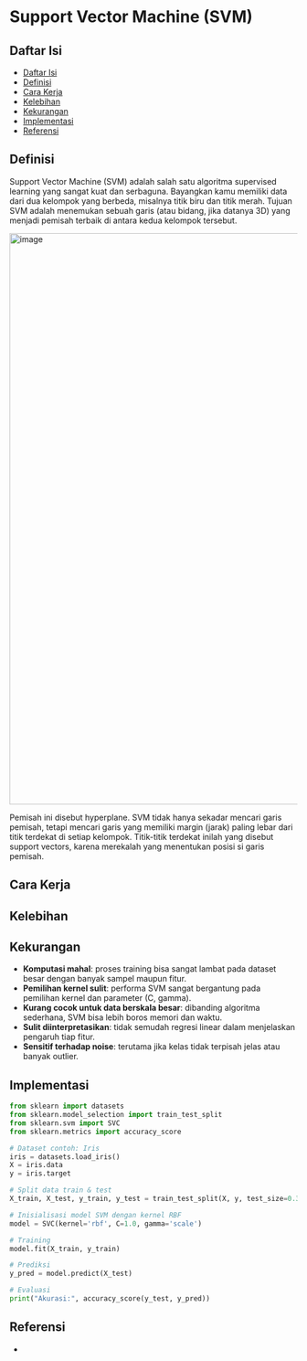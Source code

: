 # Support Vector Machine (SVM)

## Daftar Isi

- [Daftar Isi](#daftar-isi)
- [Definisi](#definisi)
- [Cara Kerja](#cara-kerja)
- [Kelebihan](#kelebihan)
- [Kekurangan](#kekurangan)
- [Implementasi](#implementasi)
- [Referensi](#referensi)

## Definisi
Support Vector Machine (SVM) adalah salah satu algoritma supervised learning yang sangat kuat dan serbaguna. Bayangkan kamu memiliki data dari dua kelompok yang berbeda, misalnya titik biru dan titik merah. Tujuan SVM adalah menemukan sebuah garis (atau bidang, jika datanya 3D) yang menjadi pemisah terbaik di antara kedua kelompok tersebut.

<img width="1600" height="1000" alt="image" src="https://github.com/user-attachments/assets/98487189-27ff-4959-8de6-6323c02ccc88" />

Pemisah ini disebut hyperplane. SVM tidak hanya sekadar mencari garis pemisah, tetapi mencari garis yang memiliki margin (jarak) paling lebar dari titik terdekat di setiap kelompok. Titik-titik terdekat inilah yang disebut support vectors, karena merekalah yang menentukan posisi si garis pemisah.

## Cara Kerja

## Kelebihan

## Kekurangan
* **Komputasi mahal**: proses training bisa sangat lambat pada dataset besar dengan banyak sampel maupun fitur.
* **Pemilihan kernel sulit**: performa SVM sangat bergantung pada pemilihan kernel dan parameter (C, gamma).
* **Kurang cocok untuk data berskala besar**: dibanding algoritma sederhana, SVM bisa lebih boros memori dan waktu.
* **Sulit diinterpretasikan**: tidak semudah regresi linear dalam menjelaskan pengaruh tiap fitur.
* **Sensitif terhadap noise**: terutama jika kelas tidak terpisah jelas atau banyak outlier.

## Implementasi

```python
from sklearn import datasets
from sklearn.model_selection import train_test_split
from sklearn.svm import SVC
from sklearn.metrics import accuracy_score

# Dataset contoh: Iris
iris = datasets.load_iris()
X = iris.data
y = iris.target

# Split data train & test
X_train, X_test, y_train, y_test = train_test_split(X, y, test_size=0.3, random_state=42)

# Inisialisasi model SVM dengan kernel RBF
model = SVC(kernel='rbf', C=1.0, gamma='scale')

# Training
model.fit(X_train, y_train)

# Prediksi
y_pred = model.predict(X_test)

# Evaluasi
print("Akurasi:", accuracy_score(y_test, y_pred))
```


## Referensi
- 
